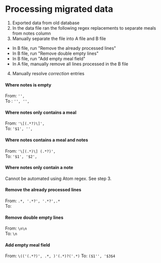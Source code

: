 # Processing migrated data

1. Exported data from old database
2. In the data file ran the following regex replacements to separate meals from notes column
3. Manually separate the file into A file and B file
 - In B file, run "Remove the already processed lines"
 - In B file, run "Remove double empty lines"
 - In B file, run "Add empty meal field"
 - In A file, manually remove all lines processed in the B file
4. Manually resolve *correction* entries

#### Where notes is empty
From: `'',`  
To : `'', '',`

#### Where notes only contains a meal
From: `'\[(.*?)\]',`  
To: `'$1', '',`

#### Where notes contains a meal and notes
From: `'\[(.*)\] (.*?)',`  
To: `'$1', '$2',`

#### Where notes only contain a note
Cannot be automated using Atom regex. See step 3.

#### Remove the already processed lines
From: `.*, '.*?', '.*?',.*`  
To:

#### Remove double empty lines
From: `\n\n`  
To: `\n`

#### Add empty meal field
From: `\(('(.*?)', .*, )'(.*)?('.*)`
To: `($1'', '$3$4`
